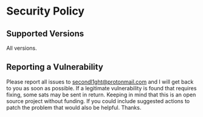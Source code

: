 # Security Policy

## Supported Versions

All versions.

## Reporting a Vulnerability

Please report all issues to [secondl1ght@protonmail.com](mailto:secondl1ght@protonmail.com) and I will get back to you as soon as possible. If a legitimate vulnerability is found that requires fixing, some sats may be sent in return. Keeping in mind that this is an open source project without funding. If you could include suggested actions to patch the problem that would also be helpful. Thanks.
